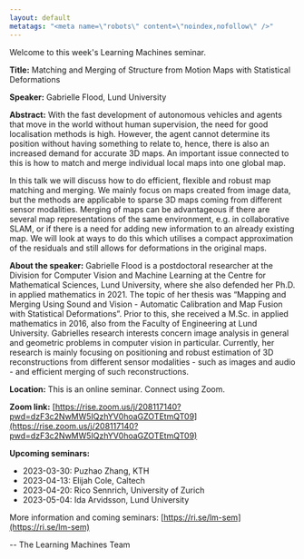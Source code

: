 ```yaml
---
layout: default
metatags: "<meta name=\"robots\" content=\"noindex,nofollow\" />"
---
```

Welcome to this week's Learning Machines seminar.

**Title:** Matching and Merging of Structure from Motion Maps with Statistical Deformations

**Speaker:** Gabrielle Flood, Lund University

**Abstract:** With the fast development of autonomous vehicles and agents that move in the world without human supervision, the need for good localisation methods is high. However, the agent cannot determine its position without having something to relate to, hence, there is also an increased demand for accurate 3D maps. An important issue connected to this is how to match and merge individual local maps into one global map. 

In this talk we will discuss how to do efficient, flexible and robust map matching and merging. We mainly focus on maps created from image data, but the methods are applicable to sparse 3D maps coming from different sensor modalities. Merging of maps can be advantageous if there are several map representations of the same environment, e.g. in collaborative SLAM, or if there is a need for adding new information to an already existing map. We will look at ways to do this which utilises a compact approximation of the residuals and still allows for deformations in the original maps.

**About the speaker:** Gabrielle Flood is a postdoctoral researcher at the Division for Computer Vision and Machine Learning at the Centre for Mathematical Sciences, Lund University, where she also defended her Ph.D. in applied mathematics in 2021. The topic of her thesis was “Mapping and Merging Using Sound and Vision - Automatic Calibration and Map Fusion with Statistical Deformations”. Prior to this, she received a M.Sc. in applied mathematics in 2016, also from the Faculty of Engineering at Lund University. Gabrielles research interests concern image analysis in general and geometric problems in computer vision in particular. Currently, her research is mainly focusing on positioning and robust estimation of 3D reconstructions from different sensor modalities - such as images and audio - and efficient merging of such reconstructions.

**Location:** This is an online seminar. Connect using Zoom.

**Zoom link:** [https://rise.zoom.us/j/208117140?pwd=dzF3c2NwMW5IQzhYV0hoaGZOTEtmQT09](https://rise.zoom.us/j/208117140?pwd=dzF3c2NwMW5IQzhYV0hoaGZOTEtmQT09)

**Upcoming seminars:**

* 2023-03-30: Puzhao Zhang, KTH
* 2023-04-13: Elijah Cole, Caltech
* 2023-04-20: Rico Sennrich, University of Zurich
* 2023-05-04: Ida Arvidsson, Lund University

More information and coming seminars: [https://ri.se/lm-sem](https://ri.se/lm-sem)

-- The Learning Machines Team

